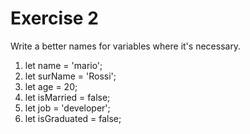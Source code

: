 # Exercise 2

Write a better names for variables where it's necessary.


1. let name = 'mario';
2. let surName = 'Rossi';
3. let age = 20;
4. let isMarried = false;
5. let job = 'developer';
6. let isGraduated = false;
